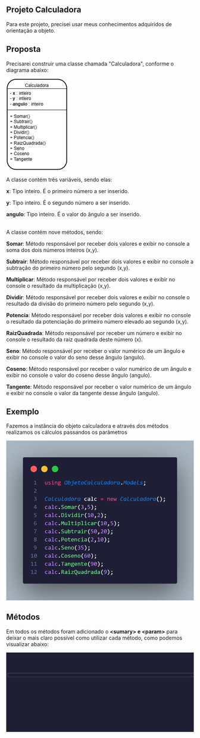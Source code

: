 ## Projeto Calculadora

Para este projeto, precisei usar meus conhecimentos adquiridos de orientação a objeto.

## Proposta

Precisarei construir uma classe chamada "Calculadora", conforme o diagrama abaixo:

![Diagrama de classe calculadora](diagrama_classe_calculadora.png)

A classe contém três variáveis, sendo elas:

**x**: Tipo inteiro. É o primeiro número a ser inserido.

**y**: Tipo inteiro. É o segundo número a ser inserido.

**angulo**: Tipo inteiro. É o valor do ângulo a ser inserido.

<br>
A classe contém nove métodos, sendo:

**Somar**: Método responsável por receber dois valores e exibir no console a soma dos dois números inteiros (x,y).

**Subtrair**: Método responsável por receber dois valores e exibir no console a subtração do primeiro número pelo segundo (x,y).

**Multiplicar**: Método responsável por receber dois valores e exibir no console o resultado da multiplicação (x,y).

**Dividir**: Método responsável por receber dois valores e exibir no console o resultado da divisão do primeiro número pelo segundo (x,y).

**Potencia**: Método responsável por receber dois valores e exibir no console o resultado da potenciação do primeiro número elevado ao segundo (x,y).

**RaizQuadrada**: Método responsável por receber um número e exibir no console o resultado da raiz quadrada deste número (x).

**Seno**: Método responsável por receber o valor numérico de um ângulo e exibir no console o valor do seno desse ângulo (angulo).

**Coseno**: Método responsável por receber o valor numérico de um ângulo e exibir no console o valor do coseno desse ângulo (angulo).

**Tangente**: Método responsável por receber o valor numérico de um ângulo e exibir no console o valor da tangente desse ângulo (angulo).

## Exemplo

Fazemos a instância do objeto calculadora e através dos métodos realizamos os cálculos passandos os parâmetros

![Exemplo](exemplo_codigo.png)

## Métodos

Em todos os métodos foram adicionado o <b>\<sumary> e \<param></b> para deixar o mais claro possível como utilizar cada método, como podemos visualizar abaixo:

![Gif do sumary dos métodos](metodos_sumary.gif)

